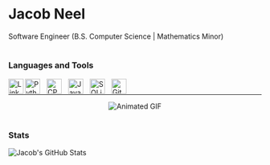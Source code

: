 # Jacob Neel

Software Engineer (B.S. Computer Science | Mathematics Minor)

#

### Languages and Tools
<a href=https://www.linkedin.com/in/jacob-neel-279b3b228/> 
<img align ="left" alt="LinkedIn" width="30px" src="https://cdn.jsdelivr.net/gh/devicons/devicon/icons/linkedin/linkedin-original.svg"></a>
<img align="left" alt="Python" width="30px" style="padding-right:10px;" src='https://cdn.jsdelivr.net/gh/devicons/devicon/icons/python/python-original.svg'>
<img align="left" alt="CPP" width="30px" style="padding-right:10px;" src="https://cdn.jsdelivr.net/gh/devicons/devicon/icons/cplusplus/cplusplus-original.svg">
<img align="left" alt="Java" width="30px" style="padding-right:10px;" src="https://cdn.jsdelivr.net/gh/devicons/devicon/icons/java/java-original.svg">
<img align="left" alt="SQLite" width="30px" style="padding-right:10px;" src="https://cdn.jsdelivr.net/gh/devicons/devicon/icons/sqlite/sqlite-original.svg">
<img align="left" alt="Git" width="30px" style="padding-right:10px;" src="https://cdn.jsdelivr.net/gh/devicons/devicon/icons/git/git-original.svg">

<br>

---

<div style="text-align: center; width: 100%;">
  <img src="https://media.giphy.com/media/xUA7bdpLxQhsSQdyog/giphy.gif" alt="Animated GIF">
</div>

#

### Stats
![Jacob's GitHub Stats](https://github-readme-stats.vercel.app/api?username=link2427&show_icons=true&theme=nord)
